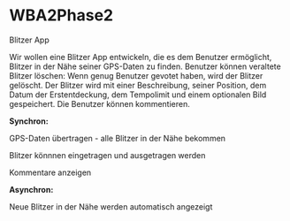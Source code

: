 WBA2Phase2
==========

Blitzer App

  

Wir wollen eine Blitzer App entwickeln, die es dem Benutzer ermöglicht, Blitzer in der Nähe seiner GPS-Daten zu finden.
Benutzer können veraltete Blitzer löschen: Wenn genug Benutzer gevotet haben, wird der Blitzer gelöscht.
Der Blitzer wird mit einer Beschreibung, seiner Position, dem Datum der Erstentdeckung, dem Tempolimit und einem optionalen Bild gespeichert.
Die Benutzer können kommentieren. 


**Synchron:** 

  GPS-Daten übertragen - alle Blitzer in der Nähe bekommen
  
  Blitzer könnnen eingetragen und ausgetragen werden
  
  Kommentare anzeigen
  
  
**Asynchron:**

  Neue Blitzer in der Nähe werden automatisch angezeigt
